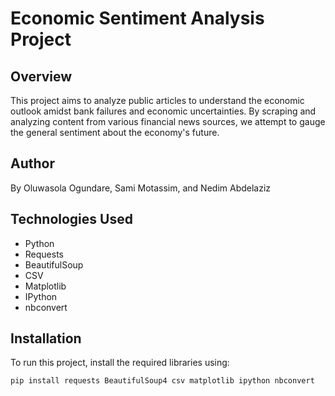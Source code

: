 # Economic Sentiment Analysis Project

## Overview
This project aims to analyze public articles to understand the economic outlook amidst bank failures and economic uncertainties. By scraping and analyzing content from various financial news sources, we attempt to gauge the general sentiment about the economy's future.

## Author
By Oluwasola Ogundare, Sami Motassim, and Nedim Abdelaziz

## Technologies Used
- Python
- Requests
- BeautifulSoup
- CSV
- Matplotlib
- IPython
- nbconvert

## Installation
To run this project, install the required libraries using:
```bash
pip install requests BeautifulSoup4 csv matplotlib ipython nbconvert
